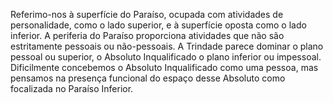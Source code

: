 ﻿Referimo-nos à superfície do Paraíso, ocupada com atividades de personalidade, como o lado superior, e à superfície oposta como o lado inferior. A periferia do Paraíso proporciona atividades que não são estritamente pessoais ou não-pessoais. A Trindade parece dominar o plano pessoal ou superior, o Absoluto Inqualificado o plano inferior ou impessoal. Dificilmente concebemos o Absoluto Inqualificado como uma pessoa, mas pensamos na presença funcional do espaço desse Absoluto como focalizada no Paraíso Inferior.